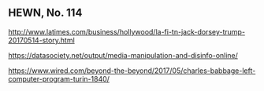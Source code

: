 ## HEWN, No. 114

http://www.latimes.com/business/hollywood/la-fi-tn-jack-dorsey-trump-20170514-story.html

https://datasociety.net/output/media-manipulation-and-disinfo-online/

https://www.wired.com/beyond-the-beyond/2017/05/charles-babbage-left-computer-program-turin-1840/
